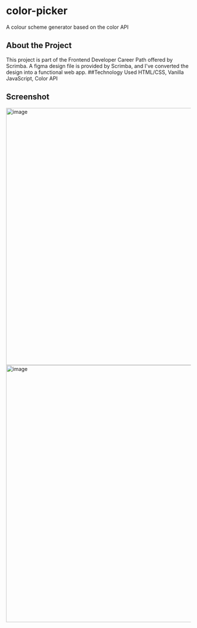 # color-picker
A colour scheme generator based on the color API
## About the Project
This project is part of the Frontend Developer Career Path offered by Scrimba. A figma design file is provided by Scrimba, and I've converted the design into a functional web app.
##Technology Used
HTML/CSS, Vanilla JavaScript, Color API
## Screenshot
<img width="701" alt="image" src="https://user-images.githubusercontent.com/74324784/157809285-2b830abf-4773-425b-beb3-ca84ac829eb9.png"><img width="701" alt="image" src="https://user-images.githubusercontent.com/74324784/157809288-b309da58-38a5-440b-b7ae-596c9790ea7f.png">

